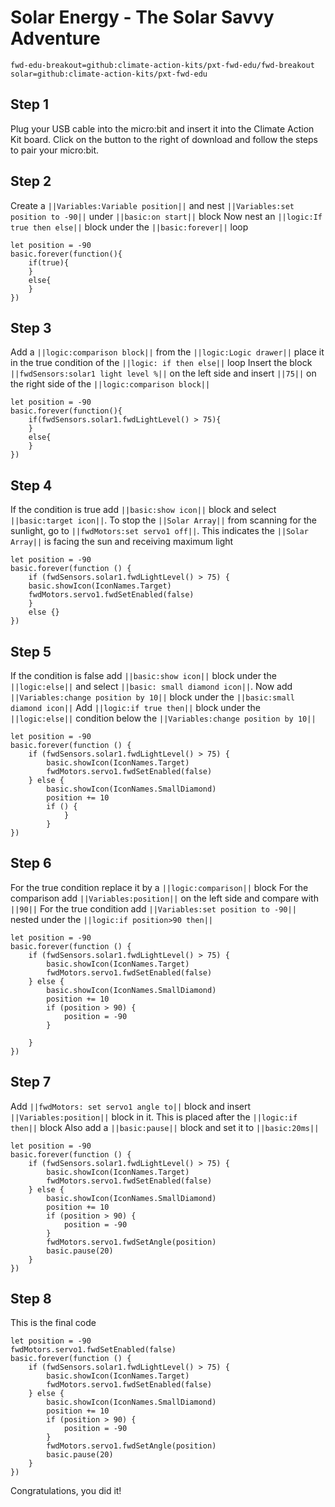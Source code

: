 # Solar Energy - The Solar Savvy Adventure
```package
fwd-edu-breakout=github:climate-action-kits/pxt-fwd-edu/fwd-breakout
solar=github:climate-action-kits/pxt-fwd-edu
```
## Step 1 
Plug your USB cable into the micro:bit and insert it into the 
Climate Action Kit board. Click on the button to the right of 
download and follow the steps to pair your micro:bit.

## Step 2 
Create a ``||Variables:Variable position||`` 
and nest ``||Variables:set position to -90||`` 
under ``||basic:on start||`` block
Now nest an ``||logic:If true then else||`` 
block under the ``||basic:forever||`` loop
```blocks
let position = -90
basic.forever(function(){
    if(true){
    }
    else{
    }
})
```
## Step 3 
Add a ``||logic:comparison block||`` from the 
``||logic:Logic drawer||`` place it in the true
condition of the ``||logic: if then else||`` loop
Insert the block ``||fwdSensors:solar1 light level %||`` on the left side
and insert ``||75||`` on the right side of the ``||logic:comparison block||``
```blocks
let position = -90
basic.forever(function(){
    if(fwdSensors.solar1.fwdLightLevel() > 75){
    }
    else{
    }
})
```
## Step 4 
If the condition is true add ``||basic:show icon||`` block and 
select ``||basic:target icon||``. 
To stop the ``||Solar Array||`` from scanning 
for the sunlight, go to ``||fwdMotors:set servo1 off||``. 
This indicates the ``||Solar Array||`` 
is facing the sun and receiving maximum light
```blocks
let position = -90
basic.forever(function () {
    if (fwdSensors.solar1.fwdLightLevel() > 75) {
    basic.showIcon(IconNames.Target)
    fwdMotors.servo1.fwdSetEnabled(false)
    } 
    else {}
})
```
## Step 5 
If the condition is false add ``||basic:show icon||`` block under the 
``||logic:else||`` and select ``||basic: small diamond icon||``.
Now add ``||Variables:change position by 10||`` block under 
the ``||basic:small diamond icon||``
Add ``||logic:if true then||`` block under the 
``||logic:else||`` condition below the 
``||Variables:change position by 10||``
```blocks
let position = -90
basic.forever(function () {
    if (fwdSensors.solar1.fwdLightLevel() > 75) {
        basic.showIcon(IconNames.Target)
        fwdMotors.servo1.fwdSetEnabled(false)
    } else {
        basic.showIcon(IconNames.SmallDiamond)
        position += 10
        if () {
            }
        }
})
```
## Step 6 
For the true condition replace it by a ``||logic:comparison||`` block
For the comparison add ``||Variables:position||`` on the left side and 
compare with ``||90||``
For the true condition add ``||Variables:set position to -90||`` 
nested under the ``||logic:if position>90 then||``
```blocks
let position = -90
basic.forever(function () {
    if (fwdSensors.solar1.fwdLightLevel() > 75) {
        basic.showIcon(IconNames.Target)
        fwdMotors.servo1.fwdSetEnabled(false)
    } else {
        basic.showIcon(IconNames.SmallDiamond)
        position += 10
        if (position > 90) {
            position = -90
        }
        
    }
})
```

## Step 7 
Add ``||fwdMotors: set servo1 angle to||`` block and insert 
``||Variables:position||`` block in it. This is placed
after the ``||logic:if then||`` block 
Also add a ``||basic:pause||`` block and set it to ``||basic:20ms||``
```blocks
let position = -90
basic.forever(function () {
    if (fwdSensors.solar1.fwdLightLevel() > 75) {
        basic.showIcon(IconNames.Target)
        fwdMotors.servo1.fwdSetEnabled(false)
    } else {
        basic.showIcon(IconNames.SmallDiamond)
        position += 10
        if (position > 90) {
            position = -90
        }
        fwdMotors.servo1.fwdSetAngle(position)
        basic.pause(20)
    }
})
```
## Step 8 
This is the final code
```blocks
let position = -90
fwdMotors.servo1.fwdSetEnabled(false)
basic.forever(function () {
    if (fwdSensors.solar1.fwdLightLevel() > 75) {
        basic.showIcon(IconNames.Target)
        fwdMotors.servo1.fwdSetEnabled(false)
    } else {
        basic.showIcon(IconNames.SmallDiamond)
        position += 10
        if (position > 90) {
            position = -90
        }
        fwdMotors.servo1.fwdSetAngle(position)
        basic.pause(20)
    }
})
```
Congratulations, you did it!